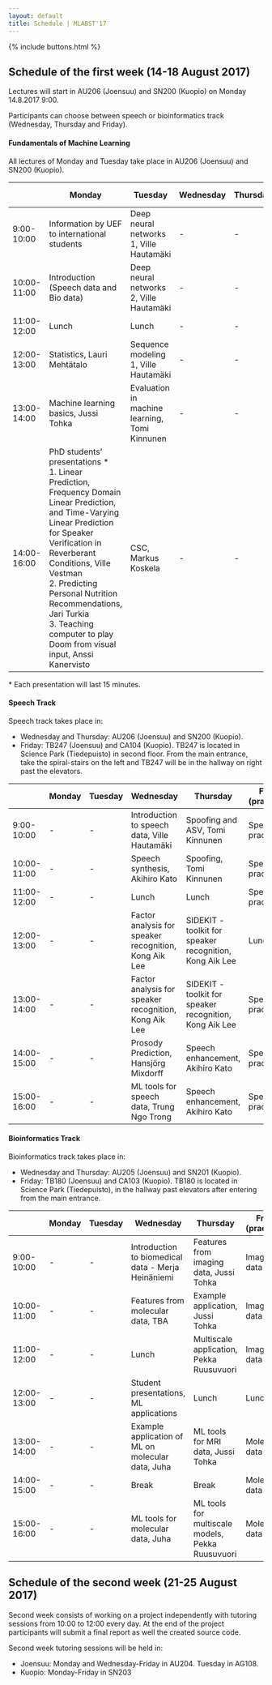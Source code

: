 ```yaml
---
layout: default
title: Schedule | MLABST'17
---
```


{% include buttons.html %}

## Schedule of the first week (14-18 August 2017)

Lectures will start in AU206 (Joensuu) and SN200 (Kuopio) on Monday 14.8.2017 9:00.

Participants can choose between speech or bioinformatics track (Wednesday, Thursday and Friday).

#### **Fundamentals of Machine Learning** 

All lectures of Monday and Tuesday take place in AU206 (Joensuu) and SN200 (Kuopio).

| | Monday | Tuesday | Wednesday | Thursday | Friday (practicals)
--- | ---  | ---     | ---       | ---      | ---
9:00-10:00 |  Information by UEF to international students | Deep neural networks 1, Ville Hautamäki       | - | - | -
10:00-11:00 | Introduction (Speech data and Bio data)      | Deep neural networks 2, Ville Hautamäki       | - | - | -
11:00-12:00 | Lunch                                        | Lunch                                         | - | - | -
12:00-13:00 | Statistics, Lauri Mehtätalo                  | Sequence modeling 1, Ville Hautamäki          | - | - | -
13:00-14:00 | Machine learning basics, Jussi Tohka         | Evaluation in machine learning, Tomi Kinnunen | - | - | -
14:00-16:00 | PhD students’ presentations  \* <br> 1. Linear Prediction, Frequency Domain Linear Prediction, and Time-Varying Linear Prediction for Speaker Verification in Reverberant Conditions, Ville Vestman <br> 2. Predicting Personal Nutrition Recommendations, Jari Turkia <br> 3. Teaching computer to play Doom from visual input, Anssi Kanervisto| CSC, Markus Koskela                           | - | - | -

\* Each presentation will last 15 minutes.

#### **Speech Track** 

Speech track takes place in: 

* Wednesday and Thursday: AU206 (Joensuu) and SN200 (Kuopio).
* Friday: TB247 (Joensuu) and CA104 (Kuopio). TB247 is located in Science Park (Tiedepuisto) in second floor. From the main entrance, take the spiral-stairs on the left and TB247 will be in the hallway on right past the elevators.

| | Monday | Tuesday | Wednesday | Thursday | Friday (practicals)
--- | ---  | ---     | ---       | ---      | ---
9:00-10:00  | - | - | Introduction to speech data, Ville Hautamäki | Spoofing and ASV, Tomi Kinnunen | Speech practicals 1
10:00-11:00 | - | - | Speech synthesis, Akihiro Kato | Spoofing, Tomi Kinnunen | Speech practicals 1
11:00-12:00 | - | - | Lunch | Lunch | Speech practicals 1
12:00-13:00 | - | - | Factor analysis for speaker recognition, Kong Aik Lee | SIDEKIT - toolkit for speaker recognition, Kong Aik Lee | Lunch
13:00-14:00 | - | - | Factor analysis for speaker recognition, Kong Aik Lee | SIDEKIT - toolkit for speaker recognition, Kong Aik Lee | Speech practicals 2
14:00-15:00 | - | - | Prosody Prediction, Hansjörg Mixdorff | Speech enhancement, Akihiro Kato | Speech practicals 2
15:00-16:00 | - | - | ML tools for speech data, Trung Ngo Trong | Speech enhancement, Akihiro Kato | Speech practicals 2
    

#### **Bioinformatics Track**

Bioinformatics track takes place in:

* Wednesday and Thursday: AU205 (Joensuu) and SN201 (Kuopio).
* Friday: TB180 (Joensuu) and CA103 (Kuopio). TB180 is located in Science Park (Tiedepuisto), in the hallway past elevators after entering from the main entrance.

| | Monday | Tuesday | Wednesday | Thursday | Friday (practicals)
--- | ---  | ---     | ---       | ---      | ---
9:00-10:00  | - | - | Introduction to biomedical data - Merja Heinäniemi | Features from imaging data, Jussi Tohka | Imaging data
10:00-11:00 | - | - | Features from molecular data, TBA | Example application, Jussi Tohka | Imaging data
11:00-12:00 | - | - | Lunch | Multiscale application, Pekka Ruusuvuori| Imaging data
12:00-13:00 | - | - | Student presentations, ML applications | Lunch | Lunch
13:00-14:00 | - | - | Example application of ML on molecular data, Juha | ML tools for MRI data, Jussi Tohka| Molecular data
14:00-15:00 | - | - | Break | Break | Molecular data
15:00-16:00 | - | - | ML tools for molecular data, Juha | ML tools for multiscale models, Pekka Ruusuvuori | Molecular data

## Schedule of the second week (21-25 August 2017)
Second week consists of working on a project independently with tutoring sessions from 10:00 to 12:00 every day. 
At the end of the project participants will submit a final report as well the created source code.

Second week tutoring sessions will be held in:

* Joensuu: Monday and Wednesday-Friday in AU204. Tuesday in AG108.
* Kuopio: Monday-Friday in SN203
